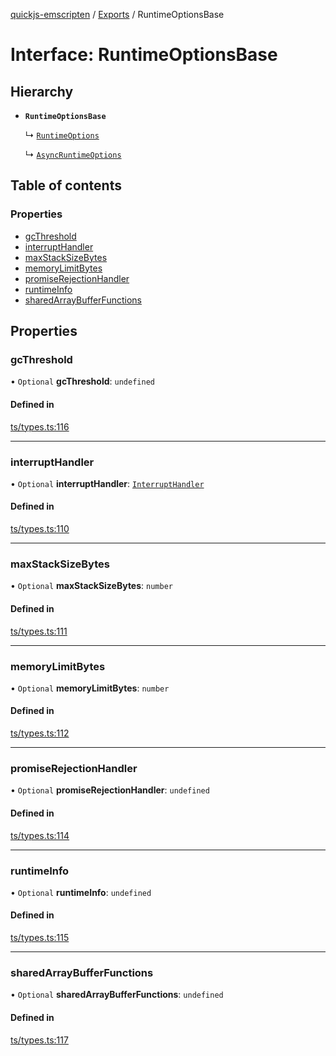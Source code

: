 [quickjs-emscripten](../README.md) / [Exports](../modules.md) / RuntimeOptionsBase

# Interface: RuntimeOptionsBase

## Hierarchy

- **`RuntimeOptionsBase`**

  ↳ [`RuntimeOptions`](RuntimeOptions.md)

  ↳ [`AsyncRuntimeOptions`](AsyncRuntimeOptions.md)

## Table of contents

### Properties

- [gcThreshold](RuntimeOptionsBase.md#gcthreshold)
- [interruptHandler](RuntimeOptionsBase.md#interrupthandler)
- [maxStackSizeBytes](RuntimeOptionsBase.md#maxstacksizebytes)
- [memoryLimitBytes](RuntimeOptionsBase.md#memorylimitbytes)
- [promiseRejectionHandler](RuntimeOptionsBase.md#promiserejectionhandler)
- [runtimeInfo](RuntimeOptionsBase.md#runtimeinfo)
- [sharedArrayBufferFunctions](RuntimeOptionsBase.md#sharedarraybufferfunctions)

## Properties

### gcThreshold

• `Optional` **gcThreshold**: `undefined`

#### Defined in

[ts/types.ts:116](https://github.com/yourWaifu/quickjs-emscripten/blob/main/ts/types.ts#L116)

___

### interruptHandler

• `Optional` **interruptHandler**: [`InterruptHandler`](../modules.md#interrupthandler)

#### Defined in

[ts/types.ts:110](https://github.com/yourWaifu/quickjs-emscripten/blob/main/ts/types.ts#L110)

___

### maxStackSizeBytes

• `Optional` **maxStackSizeBytes**: `number`

#### Defined in

[ts/types.ts:111](https://github.com/yourWaifu/quickjs-emscripten/blob/main/ts/types.ts#L111)

___

### memoryLimitBytes

• `Optional` **memoryLimitBytes**: `number`

#### Defined in

[ts/types.ts:112](https://github.com/yourWaifu/quickjs-emscripten/blob/main/ts/types.ts#L112)

___

### promiseRejectionHandler

• `Optional` **promiseRejectionHandler**: `undefined`

#### Defined in

[ts/types.ts:114](https://github.com/yourWaifu/quickjs-emscripten/blob/main/ts/types.ts#L114)

___

### runtimeInfo

• `Optional` **runtimeInfo**: `undefined`

#### Defined in

[ts/types.ts:115](https://github.com/yourWaifu/quickjs-emscripten/blob/main/ts/types.ts#L115)

___

### sharedArrayBufferFunctions

• `Optional` **sharedArrayBufferFunctions**: `undefined`

#### Defined in

[ts/types.ts:117](https://github.com/yourWaifu/quickjs-emscripten/blob/main/ts/types.ts#L117)
